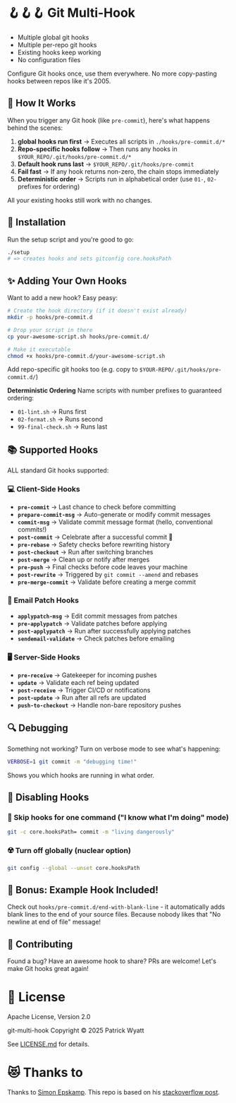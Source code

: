 # 🪝🪝🪝 Git Multi-Hook

- Multiple global git hooks
- Multiple per-repo git hooks
- Existing hooks keep working
- No configuration files

Configure Git hooks once, use them everywhere. No more copy-pasting hooks between repos like it's 2005.

## 🎯 How It Works

When you trigger any Git hook (like `pre-commit`), here's what happens behind the scenes:

1. **global hooks run first** → Executes all scripts in `./hooks/pre-commit.d/*`
2. **Repo-specific hooks follow** → Then runs any hooks in `$YOUR_REPO/.git/hooks/pre-commit.d/*`
3. **Default hook runs last** → `$YOUR_REPO/.git/hooks/pre-commit`
3. **Fail fast** → If any hook returns non-zero, the chain stops immediately
4. **Deterministic order** → Scripts run in alphabetical order (use `01-`, `02-` prefixes for ordering)

All your existing hooks still work with no changes.

## 🚀 Installation

Run the setup script and you're good to go:

```bash
./setup
# => creates hooks and sets gitconfig core.hooksPath
```

## ✨ Adding Your Own Hooks

Want to add a new hook? Easy peasy:

```bash
# Create the hook directory (if it doesn't exist already)
mkdir -p hooks/pre-commit.d

# Drop your script in there
cp your-awesome-script.sh hooks/pre-commit.d/

# Make it executable
chmod +x hooks/pre-commit.d/your-awesome-script.sh
```

Add repo-specific git hooks too (e.g. copy to `$YOUR-REPO/.git/hooks/pre-commit.d/`)


**Deterministic Ordering** Name scripts with number prefixes to guaranteed ordering:
- `01-lint.sh` → Runs first
- `02-format.sh` → Runs second
- `99-final-check.sh` → Runs last

## 📚 Supported Hooks

ALL standard Git hooks supported:

### 💻 Client-Side Hooks
- **`pre-commit`** → Last chance to check before committing
- **`prepare-commit-msg`** → Auto-generate or modify commit messages
- **`commit-msg`** → Validate commit message format (hello, conventional commits!)
- **`post-commit`** → Celebrate after a successful commit 🎉
- **`pre-rebase`** → Safety checks before rewriting history
- **`post-checkout`** → Run after switching branches
- **`post-merge`** → Clean up or notify after merges
- **`pre-push`** → Final checks before code leaves your machine
- **`post-rewrite`** → Triggered by `git commit --amend` and rebases
- **`pre-merge-commit`** → Validate before creating a merge commit

### 📧 Email Patch Hooks
- **`applypatch-msg`** → Edit commit messages from patches
- **`pre-applypatch`** → Validate patches before applying
- **`post-applypatch`** → Run after successfully applying patches
- **`sendemail-validate`** → Check patches before emailing

### 🖥️ Server-Side Hooks
- **`pre-receive`** → Gatekeeper for incoming pushes
- **`update`** → Validate each ref being updated
- **`post-receive`** → Trigger CI/CD or notifications
- **`post-update`** → Run after all refs are updated
- **`push-to-checkout`** → Handle non-bare repository pushes

## 🔍 Debugging

Something not working? Turn on verbose mode to see what's happening:

```bash
VERBOSE=1 git commit -m "debugging time!"
```

Shows you which hooks are running in what order.

## 🚫 Disabling Hooks

### 🤔 Skip hooks for one command ("I know what I'm doing" mode)
```bash
git -c core.hooksPath= commit -m "living dangerously"
```

### ☢️ Turn off globally (nuclear option)
```bash
git config --global --unset core.hooksPath
```

## 🎁 Bonus: Example Hook Included!

Check out `hooks/pre-commit.d/end-with-blank-line` - it automatically adds blank lines to the end of your source files. Because nobody likes that "No newline at end of file" message!

## 🤝 Contributing

Found a bug? Have an awesome hook to share? PRs are welcome! Let's make Git hooks great again!

# 🪪 License

Apache License, Version 2.0

git-multi-hook Copyright © 2025 Patrick Wyatt

See [LICENSE.md](LICENSE.md) for details.


# 😻 Thanks to

Thanks to [Simon Epskamp](https://stackoverflow.com/users/146738/simon-epskamp). This repo is based on his [stackoverflow post](https://stackoverflow.com/a/61341619).

